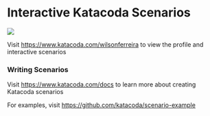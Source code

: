 # Interactive Katacoda Scenarios

[![](http://shields.katacoda.com/katacoda/wilsonferreira/count.svg)](https://www.katacoda.com/wilsonferreira "Get your profile on Katacoda.com")

Visit https://www.katacoda.com/wilsonferreira to view the profile and interactive scenarios

### Writing Scenarios
Visit https://www.katacoda.com/docs to learn more about creating Katacoda scenarios

For examples, visit https://github.com/katacoda/scenario-example

